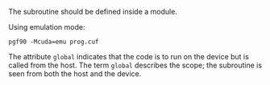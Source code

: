 The subroutine should be defined inside a module.

Using emulation mode:

```
pgf90 -Mcuda=emu prog.cuf
```

The attribute `global` indicates that the code is to run on the device but is called
from the host.
The term `global` describes the scope; the subroutine is seen from both the host and
the device.


